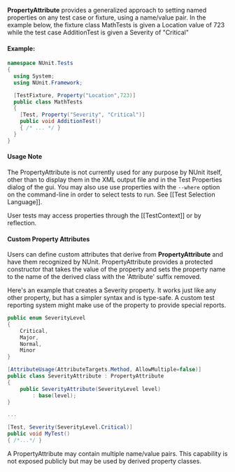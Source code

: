 **PropertyAttribute** provides a generalized approach to setting named
properties on any test case or fixture, using a name/value pair.
In the example below, the fixture class MathTests is given a Location
value of 723 while the test case AdditionTest is given a Severity
of "Critical"

#### Example:

```C#
namespace NUnit.Tests
{
  using System;
  using NUnit.Framework;

  [TestFixture, Property("Location",723)]
  public class MathTests
  {
    [Test, Property("Severity", "Critical")]
    public void AdditionTest()
    { /* ... */ }
  }
}
```

#### Usage Note

The PropertyAttribute is not currently used for any purpose by NUnit itself, other
than to display them in the XML output file and in the Test Properties
dialog of the gui. You may also use use properties with the `--where` option on the
command-line in order to select tests to run. See [[Test Selection Language]].

User tests may access properties through the [[TestContext]] or by reflection.
   
#### Custom Property Attributes

Users can define custom attributes that derive from **PropertyAttribute**
and have them recognized by NUnit. PropertyAttribute provides a protected constructor
that takes the value of the property and sets the property name to the
name of the derived class with the 'Attribute' suffix removed. 

Here's an example that creates a Severity property. It works
just like any other property, but has a simpler syntax and is type-safe.
A custom test reporting system might make use of the property to provide special reports.

```C#
public enum SeverityLevel
{
    Critical,
    Major,
    Normal,
    Minor
}

[AttributeUsage(AttributeTargets.Method, AllowMultiple=false)]
public class SeverityAttribute : PropertyAttribute
{
    public SeverityAttribute(SeverityLevel level)
	    : base(level);
}

...

[Test, Severity(SeverityLevel.Critical)]
public void MyTest()
{ /*...*/ }
```

A PropertyAttribute may contain
multiple name/value pairs. This capability is not exposed publicly
but may be used by derived property classes. 
